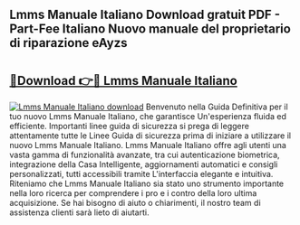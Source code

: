 ## Lmms Manuale Italiano Download gratuit PDF - Part-Fee Italiano Nuovo manuale del proprietario di riparazione eAyzs

# <h2><a href="http://df9vs4g.blite.top/?on=Lmms+Manuale+Italiano">🔗Download 👉🔴 Lmms Manuale Italiano</a></h2>

[![Lmms Manuale Italiano download](https://i.imgur.com/lujVjoI.png)](http://df9vs4g.blite.top/?on=Lmms+Manuale+Italiano)
Benvenuto nella Guida Definitiva per il tuo nuovo Lmms Manuale Italiano, che garantisce Un'esperienza fluida ed efficiente. Importanti linee guida di sicurezza si prega di leggere attentamente tutte le Linee Guida di sicurezza prima di iniziare a utilizzare il nuovo Lmms Manuale Italiano. Lmms Manuale Italiano offre agli utenti una vasta gamma di funzionalità avanzate, tra cui autenticazione biometrica, integrazione della Casa Intelligente, aggiornamenti automatici e consigli personalizzati, tutti accessibili tramite L'interfaccia elegante e intuitiva. Riteniamo che Lmms Manuale Italiano sia stato uno strumento importante nella loro ricerca per comprendere i pro e i contro della loro ultima acquisizione. Se hai bisogno di aiuto o chiarimenti, il nostro team di assistenza clienti sarà lieto di aiutarti.
